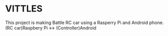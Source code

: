 # VITTLES
This project is making Battle RC car using a Rasperry Pi and Android phone.
(RC car)Raspbery Pi <-> (Controller)Android
